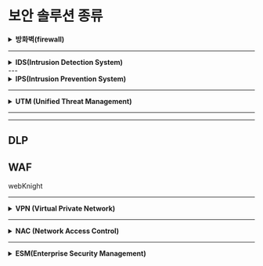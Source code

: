  
# 보안 솔루션 종류


<details markdown="1">
<summary><b>방화벽(firewall)</b></summary>

<br>   
- 침입 차단 시스템
- 가장 기본적으로 사용되는 솔루션
- 외부 네트워크와 내부 네트워크 사이에서 지나다니는 패킷을 **미리 정한 정책/규칙(RuleSet)**에 따라 차단하거나 보내주는 기능을 하는 H/W 또는 S/W

[more..](https://liveyourit.tistory.com/3)

</details>

---
<details markdown="1">
<summary><b>IDS(Intrusion Detection System)</b></summary>

<br>   
- 침입 탐지 시스템
- 네트워크를 통한 공격을 탐지하기 위한 장비
- 방화벽이 차단하지 못한 해킹, 악성코드의 활동 탐지
- 설치위치에 따라 호스트기반(HIDS), 네트워크기반(NIDS)으로 나뉜다

[more..](https://liveyourit.tistory.com/3)

</details>
---

<details markdown="1">
<summary><b>IPS(Intrusion Prevention System)</b></summary>

<br>   
- 침입 탐지+차단 시스템
- IDS+Firewall 네트워크 기반의 솔루션을 논리적으로 결합한 시스템
- 방화벽의 rule 차단은 공격에 대한 차단율이 낮다는 점을 보완하기 위해 만들어짐
- 보통 비정상적인 트래픽에 대해 능동적으로 분석하고 차단한다.

[more..](https://liveyourit.tistory.com/3)

</details>

---

<details markdown="1">
<summary><b>UTM (Unified Threat Management)</b></summary>

<br>   
- 통합 위협 관리
- 하나의 장비에서 여러 보안기능을 통합적으로 제공
- 개별 장비보다는 기능이 떨어질 수 있다.
- 포함된 기능 (방화벽,web filter, waf, vpn, ids, ips...)

[more..](https://liveyourit.tistory.com/3)

</details>

---


---

## DLP

## WAF 

webKnight

---

<details markdown="1">
<summary><b>VPN (Virtual Private Network)</b></summary>

<br>   
- 가상 사설망
- 인터넷을 전용선처럼 사용할 수있게 함
- 본사와 자사간 전용망을 설치한것과같은 효과
- 기존의 사설망의 고비용 부담 해소
- 터널링 + 암호화

[more..](https://liveyourit.tistory.com/3)

</details>

---

<details markdown="1">
<summary><b>NAC (Network Access Control)</b></summary>

<br>   
- ip 관리 시스템에서 발전한 솔루션
- 네트워크에 연결된 여러 단말의 정보를 수집, 수집된 정보를 바탕으로 단말들을 분류함
- 분류한 그룹의 보안위협정도에 따라 제어 수행
- 보통 일반 PC들을 컨트롤하기 위해 만들어짐

접근 제어/인증
- 내부 직원 역할 기반의 접근 제어
- 네트워크의 모든 IP 기반 장치 접근 제어

PC 및 네트워크 장치 통제(무결성 체크)
- 백신 관리
- 패치 관리
- 자산 관리(비인가 시스템 자동 검출)

해킹, 웜, 유해 트래픽 탐지 및 차단
- 유해 트래픽 탐지 및 차단
- 해킹 행위 차단 • 완벽한 증거 수집 능력

[more..](https://liveyourit.tistory.com/3)

</details>

---

<details markdown="1">
<summary><b>ESM(Enterprise Security Management)</b></summary>

<br>   
- Gui를 통해 각종 시스템 및 장비의 상태, 성능, 장애여부 등을 모니터링하고 관리하기 위한 시스템
- 회사의 비즈니스 안정성 확보, 자원최적화, 가치 향상

[more..](https://liveyourit.tistory.com/3)

</details>